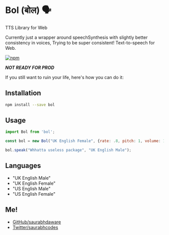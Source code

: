 # Bol (बोल) 🗣

TTS Library for Web

Currently just a wrapper around speechSynthesis with slightly better consistency in voices, Trying to be super consistent! Text-to-speech for Web.

[![npm](https://img.shields.io/npm/v/bol?style=flat-square)](https://npmjs.com/package/bol)

***NOT READY FOR PROD*** 

If you still want to ruin your life, here's how you can do it:

## Installation
```sh
npm install --save bol
```

## Usage

```js
import Bol from 'bol';

const bol = new Bol("UK English Female", {rate: .8, pitch: 1, volume: 1})

bol.speak("Whhatta useless package", "UK English Male");
```


## Languages
- "UK English Male"
- "UK English Female"
- "US English Male"
- "US English Female"


## Me!
- [GitHub/saurabhdaware](https://github.com/saurabhdaware)
- [Twitter/saurabhcodes](https://twitter.com/saurabhcodes)